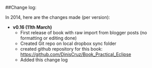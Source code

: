 ##Change log:

In 2014, here are the changes made (per version):

* **v0.16 (11th March)**
    * First release of book with raw import from blogger posts (no formatting or editing done)
    * Created Git repo on local dropbox sync folder
    * created github repository for this book: https://github.com/DinisCruz/Book_Practical_Eclipse
    * Added this change log
